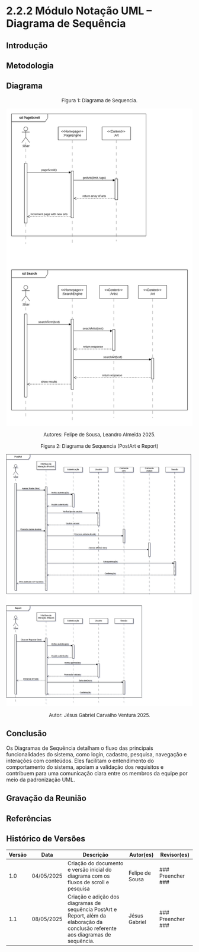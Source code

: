 # 2.2.2 Módulo Notação UML – Diagrama de Sequência

## Introdução

## Metodologia

## Diagrama

<font size="2"><p style="text-align: center">Figura 1: Diagrama de Sequencia.</p></font>
![DiagramaV2](assets/images/DiagramaSequenciav2.png)
<font size="2"><p style="text-align: center">Autores: Felipe de Sousa, Leandro Almeida 2025.</p></font>

<font size="2"><p style="text-align: center">Figura 2: Diagrama de Sequencia (PostArt e Report)</p></font>
![DiagramaSequenciaPostReport.png](assets/images/DiagramaSequenciaPostReport.png)
<font size="2"><p style="text-align: center">Autor: Jésus Gabriel Carvalho Ventura 2025.</p></font>

## Conclusão
Os Diagramas de Sequência detalham o fluxo das principais funcionalidades do sistema, como login, cadastro, pesquisa, navegação e interações com conteúdos. Eles facilitam o entendimento do comportamento do sistema, apoiam a validação dos requisitos e contribuem para uma comunicação clara entre os membros da equipe por meio da padronização UML.
## Gravação da Reunião

## Referências

## Histórico de Versões

| Versão | Data       | Descrição                                                                            | Autor(es)       | Revisor(es)       |
| ------ | ---------- | ------------------------------------------------------------------------------------ | --------------- | ----------------- |
| 1.0    | 04/05/2025 | Criação do documento e versão inicial do diagrama com os fluxos de scroll e pesquisa | Felipe de Sousa | ### Preencher ### |
| 1.1    | 08/05/2025 | Criação e adição dos diagramas de sequência PostArt e Report, além da elaboração da conclusão referente aos diagramas de sequência.| Jésus Gabriel | ### Preencher ### |
